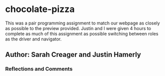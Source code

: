 # chocolate-pizza

This was a pair programming assignment to match our webpage as closely as possible to the preview provided. Justin and I were given 4 hours to complete as much of this assignment as possible switching between roles as the driver and navigator. 

## Author: Sarah Creager and Justin Hamerly

### Reflections and Comments